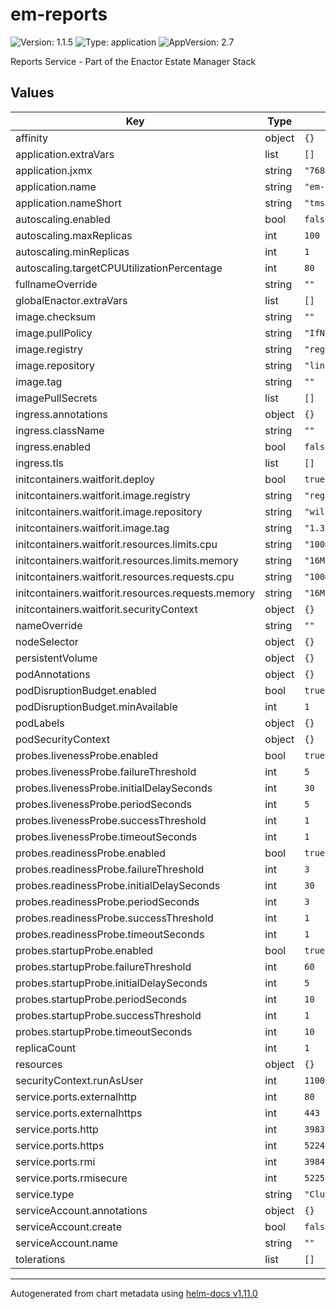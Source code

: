 # em-reports

![Version: 1.1.5](https://img.shields.io/badge/Version-1.1.5-informational?style=flat-square) ![Type: application](https://img.shields.io/badge/Type-application-informational?style=flat-square) ![AppVersion: 2.7](https://img.shields.io/badge/AppVersion-2.7-informational?style=flat-square)

Reports Service - Part of the Enactor Estate Manager Stack

## Values

| Key | Type | Default | Description |
|-----|------|---------|-------------|
| affinity | object | `{}` |  |
| application.extraVars | list | `[]` |  |
| application.jxmx | string | `"768m"` |  |
| application.name | string | `"em-reports"` |  |
| application.nameShort | string | `"tms"` |  |
| autoscaling.enabled | bool | `false` |  |
| autoscaling.maxReplicas | int | `100` |  |
| autoscaling.minReplicas | int | `1` |  |
| autoscaling.targetCPUUtilizationPercentage | int | `80` |  |
| fullnameOverride | string | `""` |  |
| globalEnactor.extraVars | list | `[]` |  |
| image.checksum | string | `""` |  |
| image.pullPolicy | string | `"IfNotPresent"` |  |
| image.registry | string | `"registry.enactor.com"` |  |
| image.repository | string | `"lin/emr"` |  |
| image.tag | string | `""` |  |
| imagePullSecrets | list | `[]` |  |
| ingress.annotations | object | `{}` |  |
| ingress.className | string | `""` |  |
| ingress.enabled | bool | `false` |  |
| ingress.tls | list | `[]` |  |
| initcontainers.waitforit.deploy | bool | `true` |  |
| initcontainers.waitforit.image.registry | string | `"registry.hub.docker.com"` |  |
| initcontainers.waitforit.image.repository | string | `"willwill/wait-for-it"` |  |
| initcontainers.waitforit.image.tag | string | `"1.3.1"` |  |
| initcontainers.waitforit.resources.limits.cpu | string | `"100m"` |  |
| initcontainers.waitforit.resources.limits.memory | string | `"16Mi"` |  |
| initcontainers.waitforit.resources.requests.cpu | string | `"100m"` |  |
| initcontainers.waitforit.resources.requests.memory | string | `"16Mi"` |  |
| initcontainers.waitforit.securityContext | object | `{}` |  |
| nameOverride | string | `""` |  |
| nodeSelector | object | `{}` |  |
| persistentVolume | object | `{}` |  |
| podAnnotations | object | `{}` |  |
| podDisruptionBudget.enabled | bool | `true` |  |
| podDisruptionBudget.minAvailable | int | `1` |  |
| podLabels | object | `{}` |  |
| podSecurityContext | object | `{}` |  |
| probes.livenessProbe.enabled | bool | `true` |  |
| probes.livenessProbe.failureThreshold | int | `5` |  |
| probes.livenessProbe.initialDelaySeconds | int | `30` |  |
| probes.livenessProbe.periodSeconds | int | `5` |  |
| probes.livenessProbe.successThreshold | int | `1` |  |
| probes.livenessProbe.timeoutSeconds | int | `1` |  |
| probes.readinessProbe.enabled | bool | `true` |  |
| probes.readinessProbe.failureThreshold | int | `3` |  |
| probes.readinessProbe.initialDelaySeconds | int | `30` |  |
| probes.readinessProbe.periodSeconds | int | `3` |  |
| probes.readinessProbe.successThreshold | int | `1` |  |
| probes.readinessProbe.timeoutSeconds | int | `1` |  |
| probes.startupProbe.enabled | bool | `true` |  |
| probes.startupProbe.failureThreshold | int | `60` |  |
| probes.startupProbe.initialDelaySeconds | int | `5` |  |
| probes.startupProbe.periodSeconds | int | `10` |  |
| probes.startupProbe.successThreshold | int | `1` |  |
| probes.startupProbe.timeoutSeconds | int | `10` |  |
| replicaCount | int | `1` |  |
| resources | object | `{}` |  |
| securityContext.runAsUser | int | `1100` |  |
| service.ports.externalhttp | int | `80` |  |
| service.ports.externalhttps | int | `443` |  |
| service.ports.http | int | `39831` |  |
| service.ports.https | int | `52241` |  |
| service.ports.rmi | int | `39847` |  |
| service.ports.rmisecure | int | `52257` |  |
| service.type | string | `"ClusterIP"` |  |
| serviceAccount.annotations | object | `{}` |  |
| serviceAccount.create | bool | `false` |  |
| serviceAccount.name | string | `""` |  |
| tolerations | list | `[]` |  |

----------------------------------------------
Autogenerated from chart metadata using [helm-docs v1.11.0](https://github.com/norwoodj/helm-docs/releases/v1.11.0)

